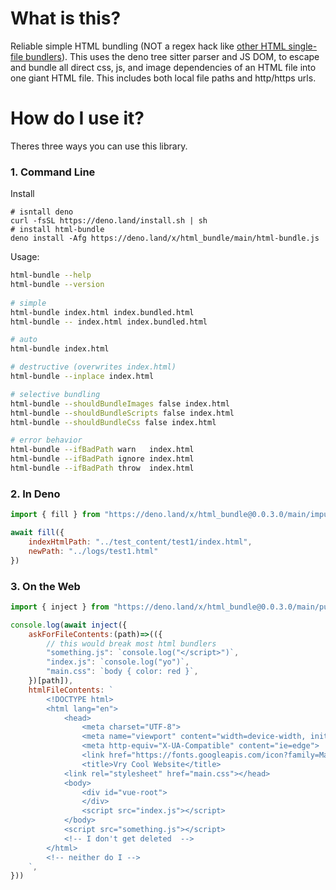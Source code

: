 # What is this?

Reliable simple HTML bundling (NOT a regex hack like [other HTML single-file bundlers](https://github.com/richardtallent/vite-plugin-singlefile/blob/ae4368c365d5034a9ff4037a71a1046ecf56b132/src/index.ts#L28)). This uses the deno tree sitter parser and JS DOM, to escape and bundle all direct css, js, and image dependencies of an HTML file into one giant HTML file. This includes both local file paths and http/https urls.

# How do I use it?

Theres three ways you can use this library.

### 1. Command Line

Install

```shell
# isntall deno
curl -fsSL https://deno.land/install.sh | sh
# install html-bundle
deno install -Afg https://deno.land/x/html_bundle/main/html-bundle.js
```

Usage:
```sh
html-bundle --help
html-bundle --version
            
# simple
html-bundle index.html index.bundled.html
html-bundle -- index.html index.bundled.html

# auto
html-bundle index.html

# destructive (overwrites index.html)
html-bundle --inplace index.html

# selective bundling
html-bundle --shouldBundleImages false index.html
html-bundle --shouldBundleScripts false index.html
html-bundle --shouldBundleCss false index.html

# error behavior
html-bundle --ifBadPath warn   index.html
html-bundle --ifBadPath ignore index.html
html-bundle --ifBadPath throw  index.html
```

### 2. In Deno

```js
import { fill } from "https://deno.land/x/html_bundle@0.0.3.0/main/impure_api.js"

await fill({
    indexHtmlPath: "../test_content/test1/index.html",
    newPath: "../logs/test1.html"
})
```

### 3. On the Web

```js
import { inject } from "https://deno.land/x/html_bundle@0.0.3.0/main/pure_api.js"

console.log(await inject({
    askForFileContents:(path)=>(({
        // this would break most html bundlers
        "something.js": `console.log("</script>")`,
        "index.js": `console.log("yo")`,
        "main.css": `body { color: red }`,
    })[path]),
    htmlFileContents: `
        <!DOCTYPE html>
        <html lang="en">
            <head>
                <meta charset="UTF-8">
                <meta name="viewport" content="width=device-width, initial-scale=1.0">
                <meta http-equiv="X-UA-Compatible" content="ie=edge">
                <link href="https://fonts.googleapis.com/icon?family=Material+Icons" rel="stylesheet">
                <title>Vry Cool Website</title>
            <link rel="stylesheet" href="main.css"></head>
            <body>
                <div id="vue-root">
                </div>
                <script src="index.js"></script>
            </body>
            <script src="something.js"></script>
            <!-- I don't get deleted  -->
        </html>
        <!-- neither do I -->
    `, 
}))
```
